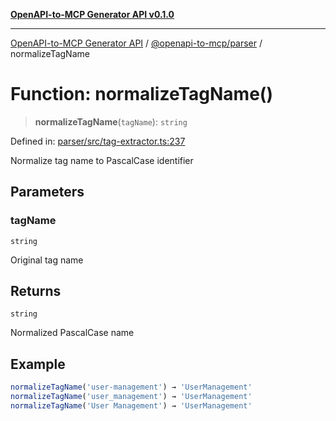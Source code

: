 [**OpenAPI-to-MCP Generator API v0.1.0**](../../../README.md)

***

[OpenAPI-to-MCP Generator API](../../../modules.md) / [@openapi-to-mcp/parser](../README.md) / normalizeTagName

# Function: normalizeTagName()

> **normalizeTagName**(`tagName`): `string`

Defined in: [parser/src/tag-extractor.ts:237](https://github.com/salacoste/openapi-mcp-generator/blob/fda5c6400a831cddbad9eacd652e11b2f7410b22/packages/parser/src/tag-extractor.ts#L237)

Normalize tag name to PascalCase identifier

## Parameters

### tagName

`string`

Original tag name

## Returns

`string`

Normalized PascalCase name

## Example

```ts
normalizeTagName('user-management') → 'UserManagement'
normalizeTagName('user_management') → 'UserManagement'
normalizeTagName('User Management') → 'UserManagement'
```
